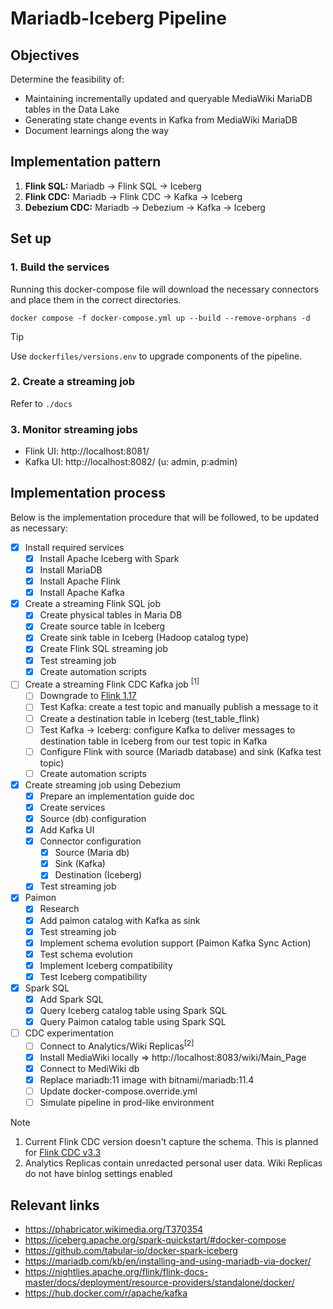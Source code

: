 # Mariadb-Iceberg Pipeline
## Objectives
Determine the feasibility of:
* Maintaining incrementally updated and queryable MediaWiki MariaDB tables in the Data Lake
* Generating state change events in Kafka from MediaWiki MariaDB
* Document learnings along the way

## Implementation pattern
1. **Flink SQL:** Mariadb -> Flink SQL -> Iceberg
1. **Flink CDC:** Mariadb -> Flink CDC -> Kafka -> Iceberg
1. **Debezium CDC:** Mariadb -> Debezium -> Kafka -> Iceberg

## Set up
### 1. Build the services
Running this docker-compose file will download the necessary connectors and place them
in the correct directories.
```
docker compose -f docker-compose.yml up --build --remove-orphans -d
```

>[!TIP]
> Use `dockerfiles/versions.env` to upgrade components of the pipeline.

### 2. Create a streaming job
Refer to `./docs`

### 3. Monitor streaming jobs
- Flink UI: http://localhost:8081/
- Kafka UI: http://localhost:8082/ (u: admin, p:admin)

## Implementation process
Below is the implementation procedure that will be followed, to be updated as necessary:
- [x] Install required services
    - [x] Install Apache Iceberg with Spark
    - [x] Install MariaDB
    - [x] Install Apache Flink
    - [x] Install Apache Kafka
- [x] Create a streaming Flink SQL job
    - [x] Create physical tables in Maria DB
    - [x] Create source table in Iceberg
    - [x] Create sink table in Iceberg (Hadoop catalog type)
    - [x] Create Flink SQL streaming job
    - [x] Test streaming job
    - [x] Create automation scripts
- [ ] Create a streaming Flink CDC Kafka job <sup>[1]</sup>
    - [ ] Downgrade to [Flink 1.17](https://nightlies.apache.org/flink/flink-cdc-docs-master/docs/connectors/flink-sources/overview/#supported-flink-versions)
    - [ ] Test Kafka: create a test topic and manually publish a message to it
    - [ ] Create a destination table in Iceberg (test_table_flink)
    - [ ] Test Kafka -> Iceberg: configure Kafka to deliver messages to destination table in Iceberg from our test topic in Kafka
    - [ ] Configure Flink with source (Mariadb database) and sink (Kafka test topic)
    - [ ] Create automation scripts
- [x] Create streaming job using Debezium
    - [x] Prepare an implementation guide doc
    - [x] Create services
    - [x] Source (db) configuration
    - [x] Add Kafka UI
    - [x] Connector configuration
        - [x] Source (Maria db)
        - [x] Sink (Kafka)
        - [x] Destination (Iceberg)
    - [x] Test streaming job
- [x] Paimon
    - [x] Research
    - [x] Add paimon catalog with Kafka as sink
    - [x] Test streaming job
    - [x] Implement schema evolution support (Paimon Kafka Sync Action)
    - [x] Test schema evolution
    - [x] Implement Iceberg compatibility
    - [x] Test Iceberg compatibility
- [x] Spark SQL
    - [x] Add Spark SQL
    - [x] Query Iceberg catalog table using Spark SQL
    - [x] Query Paimon catalog table using Spark SQL
- [ ] CDC experimentation
    - [ ] Connect to Analytics/Wiki Replicas<sup>[2]</sup>
    - [x] Install MediaWiki locally => http://localhost:8083/wiki/Main_Page
    - [x] Connect to MediWiki db
    - [x] Replace mariadb:11 image with bitnami/mariadb:11.4
    - [ ] Update docker-compose.override.yml
    - [ ] Simulate pipeline in prod-like environment

> [!NOTE]
> 1. Current Flink CDC version doesn't capture the schema. This is planned for 
[Flink CDC v3.3](https://issues.apache.org/jira/browse/FLINK-36611)
> 2. Analytics Replicas contain unredacted personal user data. Wiki Replicas do not have binlog settings enabled

## Relevant links
* https://phabricator.wikimedia.org/T370354
* https://iceberg.apache.org/spark-quickstart/#docker-compose
* https://github.com/tabular-io/docker-spark-iceberg
* https://mariadb.com/kb/en/installing-and-using-mariadb-via-docker/
* https://nightlies.apache.org/flink/flink-docs-master/docs/deployment/resource-providers/standalone/docker/
* https://hub.docker.com/r/apache/kafka
